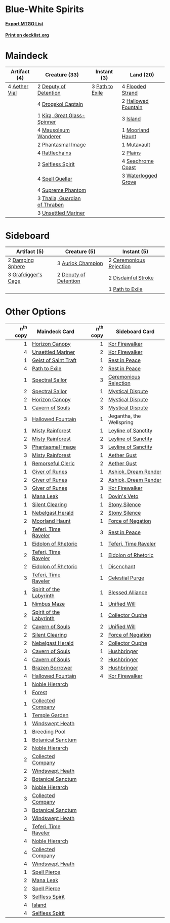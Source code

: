 # Blue-White Spirits

#### [Export MTGO List](../collection/Blue-White%20Spirits/Blue-White%20Spirits.txt)
#### [Print on decklist.org](http://decklist.org/?deckmain=4%09Aether%20Vial%0A2%09Deputy%20of%20Detention%0A4%09Drogskol%20Captain%0A4%09Flooded%20Strand%0A2%09Hallowed%20Fountain%0A3%09Island%0A1%09Kira,%20Great%20Glass-Spinner%0A4%09Mausoleum%20Wanderer%0A1%09Moorland%20Haunt%0A1%09Mutavault%0A3%09Path%20to%20Exile%0A2%09Phantasmal%20Image%0A2%09Plains%0A4%09Rattlechains%0A4%09Seachrome%20Coast%0A2%09Selfless%20Spirit%0A4%09Spell%20Queller%0A4%09Supreme%20Phantom%0A3%09Thalia,%20Guardian%20of%20Thraben%0A3%09Unsettled%20Mariner%0A3%09Waterlogged%20Grove&deckside=3%09Auriok%20Champion%0A2%09Ceremonious%20Rejection%0A2%09Damping%20Sphere%0A2%09Deputy%20of%20Detention%0A2%09Disdainful%20Stroke%0A3%09Grafdigger's%20Cage%0A1%09Path%20to%20Exile)
# Maindeck

|                                     Artifact (4)                                      |                                             Creature (33)                                              |                                       Instant (3)                                        |                                          Land (20)                                           |
|---------------------------------------------------------------------------------------|--------------------------------------------------------------------------------------------------------|------------------------------------------------------------------------------------------|----------------------------------------------------------------------------------------------|
|4 [Aether Vial](http://gatherer.wizards.com/Pages/Card/Details.aspx?multiverseid=48146)|2 [Deputy of Detention](http://gatherer.wizards.com/Pages/Card/Details.aspx?multiverseid=457309)        |3 [Path to Exile](http://gatherer.wizards.com/Pages/Card/Details.aspx?multiverseid=220511)|4 [Flooded Strand](http://gatherer.wizards.com/Pages/Card/Details.aspx?multiverseid=405098)   |
|                                                                                       |4 [Drogskol Captain](http://gatherer.wizards.com/Pages/Card/Details.aspx?multiverseid=244773)           |                                                                                          |2 [Hallowed Fountain](http://gatherer.wizards.com/Pages/Card/Details.aspx?multiverseid=97071) |
|                                                                                       |1 [Kira, Great Glass-Spinner](http://gatherer.wizards.com/Pages/Card/Details.aspx?multiverseid=74445)   |                                                                                          |3 [Island](http://gatherer.wizards.com/Pages/Card/Details.aspx?multiverseid=439857)           |
|                                                                                       |4 [Mausoleum Wanderer](http://gatherer.wizards.com/Pages/Card/Details.aspx?multiverseid=414364)         |                                                                                          |1 [Moorland Haunt](http://gatherer.wizards.com/Pages/Card/Details.aspx?multiverseid=233239)   |
|                                                                                       |2 [Phantasmal Image](http://gatherer.wizards.com/Pages/Card/Details.aspx?multiverseid=220099)           |                                                                                          |1 [Mutavault](http://gatherer.wizards.com/Pages/Card/Details.aspx?multiverseid=370733)        |
|                                                                                       |4 [Rattlechains](http://gatherer.wizards.com/Pages/Card/Details.aspx?multiverseid=409824)               |                                                                                          |2 [Plains](http://gatherer.wizards.com/Pages/Card/Details.aspx?multiverseid=439856)           |
|                                                                                       |2 [Selfless Spirit](http://gatherer.wizards.com/Pages/Card/Details.aspx?multiverseid=414332)            |                                                                                          |4 [Seachrome Coast](http://gatherer.wizards.com/Pages/Card/Details.aspx?multiverseid=209399)  |
|                                                                                       |4 [Spell Queller](http://gatherer.wizards.com/Pages/Card/Details.aspx?multiverseid=414494)              |                                                                                          |3 [Waterlogged Grove](http://gatherer.wizards.com/Pages/Card/Details.aspx?multiverseid=464198)|
|                                                                                       |4 [Supreme Phantom](http://gatherer.wizards.com/Pages/Card/Details.aspx?multiverseid=447212)            |                                                                                          |                                                                                              |
|                                                                                       |3 [Thalia, Guardian of Thraben](http://gatherer.wizards.com/Pages/Card/Details.aspx?multiverseid=442025)|                                                                                          |                                                                                              |
|                                                                                       |3 [Unsettled Mariner](http://gatherer.wizards.com/Pages/Card/Details.aspx?multiverseid=464165)          |                                                                                          |                                                                                              |


# Sideboard

|                                         Artifact (5)                                         |                                          Creature (5)                                          |                                           Instant (5)                                            |
|----------------------------------------------------------------------------------------------|------------------------------------------------------------------------------------------------|--------------------------------------------------------------------------------------------------|
|2 [Damping Sphere](http://gatherer.wizards.com/Pages/Card/Details.aspx?multiverseid=443101)   |3 [Auriok Champion](http://gatherer.wizards.com/Pages/Card/Details.aspx?multiverseid=72921)     |2 [Ceremonious Rejection](http://gatherer.wizards.com/Pages/Card/Details.aspx?multiverseid=417613)|
|3 [Grafdigger's Cage](http://gatherer.wizards.com/Pages/Card/Details.aspx?multiverseid=278452)|2 [Deputy of Detention](http://gatherer.wizards.com/Pages/Card/Details.aspx?multiverseid=457309)|2 [Disdainful Stroke](http://gatherer.wizards.com/Pages/Card/Details.aspx?multiverseid=420705)    |
|                                                                                              |                                                                                                |1 [Path to Exile](http://gatherer.wizards.com/Pages/Card/Details.aspx?multiverseid=220511)        |


# Other Options

|*n*<sup>th</sup> copy|                                          Maindeck Card                                           |*n*<sup>th</sup> copy|                                         Sideboard Card                                         |
|--------------------:|--------------------------------------------------------------------------------------------------|--------------------:|------------------------------------------------------------------------------------------------|
|                    1|[Horizon Canopy](http://gatherer.wizards.com/Pages/Card/Details.aspx?multiverseid=409571)         |                    1|[Kor Firewalker](http://gatherer.wizards.com/Pages/Card/Details.aspx?multiverseid=442010)       |
|                    4|[Unsettled Mariner](http://gatherer.wizards.com/Pages/Card/Details.aspx?multiverseid=464165)      |                    2|[Kor Firewalker](http://gatherer.wizards.com/Pages/Card/Details.aspx?multiverseid=442010)       |
|                    1|[Geist of Saint Traft](http://gatherer.wizards.com/Pages/Card/Details.aspx?multiverseid=409577)   |                    1|[Rest in Peace](http://gatherer.wizards.com/Pages/Card/Details.aspx?multiverseid=442021)        |
|                    4|[Path to Exile](http://gatherer.wizards.com/Pages/Card/Details.aspx?multiverseid=220511)          |                    2|[Rest in Peace](http://gatherer.wizards.com/Pages/Card/Details.aspx?multiverseid=442021)        |
|                    1|[Spectral Sailor](http://gatherer.wizards.com/Pages/Card/Details.aspx?multiverseid=466830)        |                    3|[Ceremonious Rejection](http://gatherer.wizards.com/Pages/Card/Details.aspx?multiverseid=417613)|
|                    2|[Spectral Sailor](http://gatherer.wizards.com/Pages/Card/Details.aspx?multiverseid=466830)        |                    1|[Mystical Dispute](http://gatherer.wizards.com/Pages/Card/Details.aspx?multiverseid=473020)     |
|                    2|[Horizon Canopy](http://gatherer.wizards.com/Pages/Card/Details.aspx?multiverseid=409571)         |                    2|[Mystical Dispute](http://gatherer.wizards.com/Pages/Card/Details.aspx?multiverseid=473020)     |
|                    1|[Cavern of Souls](http://gatherer.wizards.com/Pages/Card/Details.aspx?multiverseid=278058)        |                    3|[Mystical Dispute](http://gatherer.wizards.com/Pages/Card/Details.aspx?multiverseid=473020)     |
|                    3|[Hallowed Fountain](http://gatherer.wizards.com/Pages/Card/Details.aspx?multiverseid=97071)       |                    1|Jegantha, the Wellspring                                                                        |
|                    1|[Misty Rainforest](http://gatherer.wizards.com/Pages/Card/Details.aspx?multiverseid=405102)       |                    1|[Leyline of Sanctity](http://gatherer.wizards.com/Pages/Card/Details.aspx?multiverseid=204993)  |
|                    2|[Misty Rainforest](http://gatherer.wizards.com/Pages/Card/Details.aspx?multiverseid=405102)       |                    2|[Leyline of Sanctity](http://gatherer.wizards.com/Pages/Card/Details.aspx?multiverseid=204993)  |
|                    3|[Phantasmal Image](http://gatherer.wizards.com/Pages/Card/Details.aspx?multiverseid=220099)       |                    3|[Leyline of Sanctity](http://gatherer.wizards.com/Pages/Card/Details.aspx?multiverseid=204993)  |
|                    3|[Misty Rainforest](http://gatherer.wizards.com/Pages/Card/Details.aspx?multiverseid=405102)       |                    1|[Aether Gust](http://gatherer.wizards.com/Pages/Card/Details.aspx?multiverseid=466796)          |
|                    1|[Remorseful Cleric](http://gatherer.wizards.com/Pages/Card/Details.aspx?multiverseid=447169)      |                    2|[Aether Gust](http://gatherer.wizards.com/Pages/Card/Details.aspx?multiverseid=466796)          |
|                    1|[Giver of Runes](http://gatherer.wizards.com/Pages/Card/Details.aspx?multiverseid=463962)         |                    1|[Ashiok, Dream Render](http://gatherer.wizards.com/Pages/Card/Details.aspx?multiverseid=461155) |
|                    2|[Giver of Runes](http://gatherer.wizards.com/Pages/Card/Details.aspx?multiverseid=463962)         |                    2|[Ashiok, Dream Render](http://gatherer.wizards.com/Pages/Card/Details.aspx?multiverseid=461155) |
|                    3|[Giver of Runes](http://gatherer.wizards.com/Pages/Card/Details.aspx?multiverseid=463962)         |                    3|[Kor Firewalker](http://gatherer.wizards.com/Pages/Card/Details.aspx?multiverseid=442010)       |
|                    1|[Mana Leak](http://gatherer.wizards.com/Pages/Card/Details.aspx?multiverseid=45242)               |                    1|[Dovin's Veto](http://gatherer.wizards.com/Pages/Card/Details.aspx?multiverseid=461120)         |
|                    1|[Silent Clearing](http://gatherer.wizards.com/Pages/Card/Details.aspx?multiverseid=464195)        |                    1|[Stony Silence](http://gatherer.wizards.com/Pages/Card/Details.aspx?multiverseid=247425)        |
|                    1|[Nebelgast Herald](http://gatherer.wizards.com/Pages/Card/Details.aspx?multiverseid=414366)       |                    2|[Stony Silence](http://gatherer.wizards.com/Pages/Card/Details.aspx?multiverseid=247425)        |
|                    2|[Moorland Haunt](http://gatherer.wizards.com/Pages/Card/Details.aspx?multiverseid=233239)         |                    1|[Force of Negation](http://gatherer.wizards.com/Pages/Card/Details.aspx?multiverseid=464001)    |
|                    1|[Teferi, Time Raveler](http://gatherer.wizards.com/Pages/Card/Details.aspx?multiverseid=461148)   |                    3|[Rest in Peace](http://gatherer.wizards.com/Pages/Card/Details.aspx?multiverseid=442021)        |
|                    1|[Eidolon of Rhetoric](http://gatherer.wizards.com/Pages/Card/Details.aspx?multiverseid=380409)    |                    1|[Teferi, Time Raveler](http://gatherer.wizards.com/Pages/Card/Details.aspx?multiverseid=461148) |
|                    2|[Teferi, Time Raveler](http://gatherer.wizards.com/Pages/Card/Details.aspx?multiverseid=461148)   |                    1|[Eidolon of Rhetoric](http://gatherer.wizards.com/Pages/Card/Details.aspx?multiverseid=380409)  |
|                    2|[Eidolon of Rhetoric](http://gatherer.wizards.com/Pages/Card/Details.aspx?multiverseid=380409)    |                    1|[Disenchant](http://gatherer.wizards.com/Pages/Card/Details.aspx?multiverseid=847)              |
|                    3|[Teferi, Time Raveler](http://gatherer.wizards.com/Pages/Card/Details.aspx?multiverseid=461148)   |                    1|[Celestial Purge](http://gatherer.wizards.com/Pages/Card/Details.aspx?multiverseid=183055)      |
|                    1|[Spirit of the Labyrinth](http://gatherer.wizards.com/Pages/Card/Details.aspx?multiverseid=378399)|                    1|[Blessed Alliance](http://gatherer.wizards.com/Pages/Card/Details.aspx?multiverseid=414302)     |
|                    1|[Nimbus Maze](http://gatherer.wizards.com/Pages/Card/Details.aspx?multiverseid=136045)            |                    1|[Unified Will](http://gatherer.wizards.com/Pages/Card/Details.aspx?multiverseid=193456)         |
|                    2|[Spirit of the Labyrinth](http://gatherer.wizards.com/Pages/Card/Details.aspx?multiverseid=378399)|                    1|[Collector Ouphe](http://gatherer.wizards.com/Pages/Card/Details.aspx?multiverseid=464107)      |
|                    2|[Cavern of Souls](http://gatherer.wizards.com/Pages/Card/Details.aspx?multiverseid=278058)        |                    2|[Unified Will](http://gatherer.wizards.com/Pages/Card/Details.aspx?multiverseid=193456)         |
|                    2|[Silent Clearing](http://gatherer.wizards.com/Pages/Card/Details.aspx?multiverseid=464195)        |                    2|[Force of Negation](http://gatherer.wizards.com/Pages/Card/Details.aspx?multiverseid=464001)    |
|                    2|[Nebelgast Herald](http://gatherer.wizards.com/Pages/Card/Details.aspx?multiverseid=414366)       |                    2|[Collector Ouphe](http://gatherer.wizards.com/Pages/Card/Details.aspx?multiverseid=464107)      |
|                    3|[Cavern of Souls](http://gatherer.wizards.com/Pages/Card/Details.aspx?multiverseid=278058)        |                    1|[Hushbringer](http://gatherer.wizards.com/Pages/Card/Details.aspx?multiverseid=472980)          |
|                    4|[Cavern of Souls](http://gatherer.wizards.com/Pages/Card/Details.aspx?multiverseid=278058)        |                    2|[Hushbringer](http://gatherer.wizards.com/Pages/Card/Details.aspx?multiverseid=472980)          |
|                    1|[Brazen Borrower](http://gatherer.wizards.com/Pages/Card/Details.aspx?multiverseid=473001)        |                    3|[Hushbringer](http://gatherer.wizards.com/Pages/Card/Details.aspx?multiverseid=472980)          |
|                    4|[Hallowed Fountain](http://gatherer.wizards.com/Pages/Card/Details.aspx?multiverseid=97071)       |                    4|[Kor Firewalker](http://gatherer.wizards.com/Pages/Card/Details.aspx?multiverseid=442010)       |
|                    1|[Noble Hierarch](http://gatherer.wizards.com/Pages/Card/Details.aspx?multiverseid=179434)         |                     |                                                                                                |
|                    1|[Forest](http://gatherer.wizards.com/Pages/Card/Details.aspx?multiverseid=439860)                 |                     |                                                                                                |
|                    1|[Collected Company](http://gatherer.wizards.com/Pages/Card/Details.aspx?multiverseid=394519)      |                     |                                                                                                |
|                    1|[Temple Garden](http://gatherer.wizards.com/Pages/Card/Details.aspx?multiverseid=405112)          |                     |                                                                                                |
|                    1|[Windswept Heath](http://gatherer.wizards.com/Pages/Card/Details.aspx?multiverseid=405115)        |                     |                                                                                                |
|                    1|[Breeding Pool](http://gatherer.wizards.com/Pages/Card/Details.aspx?multiverseid=97088)           |                     |                                                                                                |
|                    1|[Botanical Sanctum](http://gatherer.wizards.com/Pages/Card/Details.aspx?multiverseid=417817)      |                     |                                                                                                |
|                    2|[Noble Hierarch](http://gatherer.wizards.com/Pages/Card/Details.aspx?multiverseid=179434)         |                     |                                                                                                |
|                    2|[Collected Company](http://gatherer.wizards.com/Pages/Card/Details.aspx?multiverseid=394519)      |                     |                                                                                                |
|                    2|[Windswept Heath](http://gatherer.wizards.com/Pages/Card/Details.aspx?multiverseid=405115)        |                     |                                                                                                |
|                    2|[Botanical Sanctum](http://gatherer.wizards.com/Pages/Card/Details.aspx?multiverseid=417817)      |                     |                                                                                                |
|                    3|[Noble Hierarch](http://gatherer.wizards.com/Pages/Card/Details.aspx?multiverseid=179434)         |                     |                                                                                                |
|                    3|[Collected Company](http://gatherer.wizards.com/Pages/Card/Details.aspx?multiverseid=394519)      |                     |                                                                                                |
|                    3|[Botanical Sanctum](http://gatherer.wizards.com/Pages/Card/Details.aspx?multiverseid=417817)      |                     |                                                                                                |
|                    3|[Windswept Heath](http://gatherer.wizards.com/Pages/Card/Details.aspx?multiverseid=405115)        |                     |                                                                                                |
|                    4|[Teferi, Time Raveler](http://gatherer.wizards.com/Pages/Card/Details.aspx?multiverseid=461148)   |                     |                                                                                                |
|                    4|[Noble Hierarch](http://gatherer.wizards.com/Pages/Card/Details.aspx?multiverseid=179434)         |                     |                                                                                                |
|                    4|[Collected Company](http://gatherer.wizards.com/Pages/Card/Details.aspx?multiverseid=394519)      |                     |                                                                                                |
|                    4|[Windswept Heath](http://gatherer.wizards.com/Pages/Card/Details.aspx?multiverseid=405115)        |                     |                                                                                                |
|                    1|[Spell Pierce](http://gatherer.wizards.com/Pages/Card/Details.aspx?multiverseid=425876)           |                     |                                                                                                |
|                    2|[Mana Leak](http://gatherer.wizards.com/Pages/Card/Details.aspx?multiverseid=45242)               |                     |                                                                                                |
|                    2|[Spell Pierce](http://gatherer.wizards.com/Pages/Card/Details.aspx?multiverseid=425876)           |                     |                                                                                                |
|                    3|[Selfless Spirit](http://gatherer.wizards.com/Pages/Card/Details.aspx?multiverseid=414332)        |                     |                                                                                                |
|                    4|[Island](http://gatherer.wizards.com/Pages/Card/Details.aspx?multiverseid=439857)                 |                     |                                                                                                |
|                    4|[Selfless Spirit](http://gatherer.wizards.com/Pages/Card/Details.aspx?multiverseid=414332)        |                     |                                                                                                |

